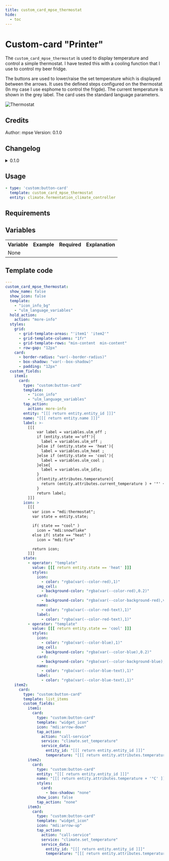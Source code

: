 ```yaml
---
title: custom_card_mpse_thermostat
hide:
  - toc
---
```

<!-- markdownlint-disable MD046 -->

# Custom-card "Printer"

The `custom_card_mpse_thermostat` is used to display temperature and control a simple thermostat. I have tested this with a cooling function that I use to control my beer fridge.

The buttons are used to lower/raise the set temperature which is displayed between the arrows. It uses the defined steps configured on the thermostat (In my case I use esphome to control the frigde). The current temperature is shown in the grey label. The card uses the standard language parameters.

![Thermostat](../../assets/img/custom_thermostat.png)

## Credits

Author: mpse
Version: 0.1.0

## Changelog

<details>
<summary>0.1.0</summary>
Initial release inspired from various posts on home assistant forum.
</details>

## Usage

```yaml
- type: 'custom:button-card'
  template: custom_card_mpse_thermostat
  entity: climate.fermentation_climate_controller
```

## Requirements

## Variables

<table>
<tr>
<th>Variable</th>
<th>Example</th>
<th>Required</th>
<th>Explanation</th>
</tr>
<tr>
<td>None</td>
<td></td>
<td></td>
<td></td>
</tr>
</tr>
</table>

## Template code

```yaml
---
custom_card_mpse_thermostat:
  show_name: false
  show_icon: false
  template:
    - "icon_info_bg"
    - "ulm_language_variables"
  hold_action:
    action: "more-info"
  styles:
    grid:
      - grid-template-areas: "'item1' 'item2'"
      - grid-template-columns: "1fr"
      - grid-template-rows: "min-content  min-content"
      - row-gap: "12px"
    card:
      - border-radius: "var(--border-radius)"
      - box-shadow: "var(--box-shadow)"
      - padding: "12px"
  custom_fields:
    item1:
      card:
        type: "custom:button-card"
        template:
          - "icon_info"
          - "ulm_language_variables"
        tap_action:
          action: more-info
        entity: "[[[ return entity.entity_id ]]]"
        name: "[[[ return entity.name ]]]"
        label: >-
          [[[
              var label = variables.ulm_off ;
              if (entity.state =='off'){
                label = variables.ulm_off ;
              }else if (entity.state == 'heat'){
                label = variables.ulm_heat ;
              }else if (entity.state == 'cool'){
                label = variables.ulm_cool ;
              }else{
                label = variables.ulm_idle;
              }
              if(entity.attributes.temperature){
                return (entity.attributes.current_temperature ) + '°' + ' • ' + label + ' (' + entity.attributes.hvac_action + ')';
              }
              return label;
          ]]]
        icon: >
          [[[
            var icon = "mdi:thermostat";
            var state = entity.state;

            if( state == "cool" )
              icon = "mdi:snowflake"
            else if( state == "heat" )
              icon = "mdi:fire"

            return icon;
          ]]]
        state:
          - operator: "template"
            value: [[[ return entity.state == 'heat' ]]]
            styles:
              icon:
                - color: "rgba(var(--color-red),1)"
              img_cell:
                - background-color: "rgba(var(--color-red),0.2)"
              card:
                - background-color: "rgba(var(--color-background-red),var(--opacity-bg))"
              name:
                - color: "rgba(var(--color-red-text),1)"
              label:
                - color: "rgba(var(--color-red-text),1)"
          - operator: "template"
            value: [[[ return entity.state == 'cool' ]]]
            styles:
              icon:
                - color: "rgba(var(--color-blue),1)"
              img_cell:
                - background-color: "rgba(var(--color-blue),0.2)"
              card:
                - background-color: "rgba(var(--color-background-blue),var(--opacity-bg))"
              name:
                - color: "rgba(var(--color-blue-text),1)"
              label:
                - color: "rgba(var(--color-blue-text),1)"
    item2:
      card:
        type: "custom:button-card"
        template: list_items
        custom_fields:
          item1:
            card:
              type: "custom:button-card"
              template: "widget_icon"
              icon: "mdi:arrow-down"
              tap_action:
                action: "call-service"
                service: "climate.set_temperature"
                service_data:
                  entity_id: "[[[ return entity.entity_id ]]]"
                  temperature: "[[[ return entity.attributes.temperature - entity.attributes.target_temp_step ]]]"
          item2:
            card:
              type: "custom:button-card"
              entity: "[[[ return entity.entity_id ]]]"
              name: "[[[ return entity.attributes.temperature + '°C' ]]]"
              styles:
                card:
                  - box-shadow: "none"
              show_icon: false
              tap_action: "none"
          item3:
            card:
              type: "custom:button-card"
              template: "widget_icon"
              icon: "mdi:arrow-up"
              tap_action:
                action: "call-service"
                service: "climate.set_temperature"
                service_data:
                  entity_id: "[[[ return entity.entity_id ]]]"
                  temperature: "[[[ return entity.attributes.temperature + entity.attributes.target_temp_step ]]]"
```

